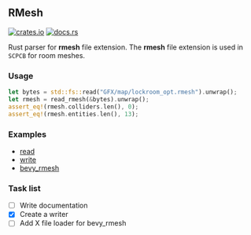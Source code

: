 ## RMesh

[![crates.io](https://img.shields.io/crates/v/rmesh.svg)](https://crates.io/crates/rmesh) [![docs.rs](https://docs.rs/rmesh/badge.svg)](https://docs.rs/rmesh)

Rust parser for **rmesh** file extension. The **rmesh** file extension is used in `SCPCB` for room meshes.

### Usage

```rust
let bytes = std::fs::read("GFX/map/lockroom_opt.rmesh").unwrap();
let rmesh = read_rmesh(&bytes).unwrap();
assert_eq!(rmesh.colliders.len(), 0);
assert_eq!(rmesh.entities.len(), 13);
```

### Examples

- [read](rmesh/examples/read.rs)
- [write](rmesh/examples/write.rs)
- [bevy_rmesh](bevy_rmesh/examples/view.rs)

### Task list

- [ ] Write documentation
- [X] Create a writer
- [ ] Add X file loader for bevy_rmesh
